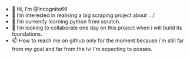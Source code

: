 - 👋 Hi, I’m @Incognito66
- 👀 I’m interested in realising a big scraping project about .../
- 🌱 I’m currently learning python from scratch.
- 💞️ I’m looking to collaborate one day on this project when i will build its foundations.
- 📫 How to reach me on github only for the moment because i'm still far from my goal and far from the lvl I'm expecting to posses.

<!---
Incognito66/Incognito66 is a ✨ special ✨ repository because its `README.md` (this file) appears on your GitHub profile.
You can click the Preview link to take a look at your changes.
--->
